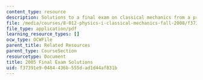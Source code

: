```yaml
---
content_type: resource
description: Solutions to a final exam on classical mechanics from a previous semester.
file: /media/courses/8-012-physics-i-classical-mechanics-fall-2008/f37391e90484436b555dad1d44af831b_final_f05sol.pdf
file_type: application/pdf
learning_resource_types: []
ocw_type: OCWFile
parent_title: Related Resources
parent_type: CourseSection
resourcetype: Document
title: 2005 Final Exam Solutions
uid: f37391e9-0484-436b-555d-ad1d44af831b
---
```

